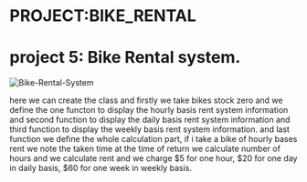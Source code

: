 # PROJECT:BIKE_RENTAL
# project 5: Bike Rental system.
![Bike-Rental-System](https://user-images.githubusercontent.com/99794453/182773573-416adda6-6643-4a89-ae66-d02a6f649e12.jpg)

here we can create  the class and firstly we take bikes stock zero and we define the one functon to display the hourly basis rent system information and second function to display the daily basis rent system information and third function to display the weekly basis rent system information.
and last function we define the whole calculation part, if i take a bike of hourly bases rent  we note the taken time at the time of return we calculate number of hours and we calculate rent and we charge $5 for one hour,
$20 for one day in daily basis, $60 for one week in weekly basis.

